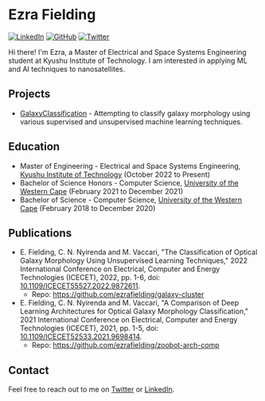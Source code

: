 # Ezra Fielding

[![LinkedIn](https://img.shields.io/badge/LinkedIn-blue)](https://www.linkedin.com/in/ezra-fielding/) [![GitHub](https://img.shields.io/github/followers/ezrafielding.svg?style=social&label=Follow)](https://github.com/ezrafielding) [![Twitter](https://img.shields.io/twitter/follow/ezrafielding.svg?style=social)](https://twitter.com/ezrafielding)

Hi there! I'm Ezra, a Master of Electrical and Space Systems Engineering student at Kyushu Institute of Technology. I am interested in applying ML and AI techniques to nanosatellites.

## Projects

- [GalaxyClassification](https://github.com/ezrafielding/GalaxyClassification) - Attempting to classify galaxy morphology using various supervised and unsupervised machine learning techniques.


## Education

- Master of Engineering - Electrical and Space Systems Engineering, [Kyushu Institute of Technology](https://www.kyutech.ac.jp/english/) (October 2022 to Present)
- Bachelor of Science Honors - Computer Science, [University of the Western Cape](https://www.uwc.ac.za/) (February 2021 to December 2021)
- Bachelor of Science - Computer Science, [University of the Western Cape](https://www.uwc.ac.za/) (February 2018 to December 2020)

## Publications
- E. Fielding, C. N. Nyirenda and M. Vaccari, "The Classification of Optical Galaxy Morphology Using Unsupervised Learning Techniques," 2022 International Conference on Electrical, Computer and Energy Technologies (ICECET), 2022, pp. 1-6, doi: [10.1109/ICECET55527.2022.9872611](https://doi.org/10.1109/ICECET55527.2022.9872611).
  - Repo: https://github.com/ezrafielding/galaxy-cluster
- E. Fielding, C. N. Nyirenda and M. Vaccari, "A Comparison of Deep Learning Architectures for Optical Galaxy Morphology Classification," 2021 International Conference on Electrical, Computer and Energy Technologies (ICECET), 2021, pp. 1-5, doi: [10.1109/ICECET52533.2021.9698414](https://doi.org/10.1109/ICECET52533.2021.9698414).
  - Repo: https://github.com/ezrafielding/zoobot-arch-comp

## Contact

Feel free to reach out to me on [Twitter](https://twitter.com/ezrafielding) or [LinkedIn](https://www.linkedin.com/in/ezra-fielding/).
